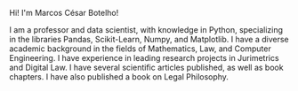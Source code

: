 Hi! I'm Marcos César Botelho!

I am a professor and data scientist, with knowledge in Python, specializing in the libraries Pandas, Scikit-Learn, Numpy, and Matplotlib.
I have a diverse academic background in the fields of Mathematics, Law, and Computer Engineering. I have experience in leading research projects in Jurimetrics and Digital Law. I have several scientific articles published, as well as book chapters. I have also published a book on Legal Philosophy.
